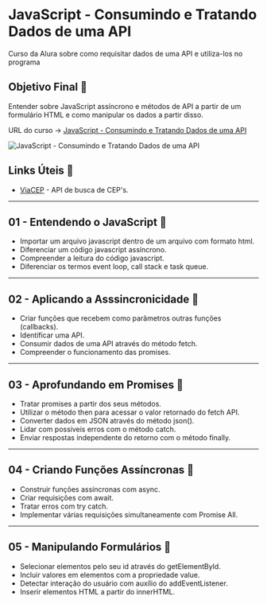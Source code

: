 # JavaScript - Consumindo e Tratando Dados de uma API

Curso da Alura sobre como requisitar dados de uma API e utiliza-los no programa

## Objetivo Final &#x1F3AF;

Entender sobre JavaScript assíncrono e métodos de API a partir de um formulário HTML e como manipular os dados a partir disso.

URL do curso -> [JavaScript - Consumindo e Tratando Dados de uma API](https://cursos.alura.com.br/course/javascript-consumindo-tratando-dados-api)

![JavaScript - Consumindo e Tratando Dados de uma API](https://www.alura.com.br/assets/api/share/curso-javascript-consumindo-tratando-dados-api.png)

## Links Úteis &#x1F517;
* [ViaCEP](https://viacep.com.br/) - API de busca de CEP's.

***

## 01 - Entendendo o JavaScript &#x1F516;
* Importar um arquivo javascript dentro de um arquivo com formato html.
* Diferenciar um código javascript assíncrono.
* Compreender a leitura do código javascript.
* Diferenciar os termos event loop, call stack e task queue.

***

## 02 - Aplicando a Asssincronicidade &#x1F516;
* Criar funções que recebem como parâmetros outras funções (callbacks).
* Identificar uma API.
* Consumir dados de uma API através do método fetch.
* Compreender o funcionamento das promises.

***

## 03 - Aprofundando em Promises &#x1F516;
* Tratar promises a partir dos seus métodos.
* Utilizar o método then para acessar o valor retornado do fetch API.
* Converter dados em JSON através do método json().
* Lidar com possíveis erros com o método catch.
* Enviar respostas independente do retorno com o método finally.

***

## 04 - Criando Funções Assíncronas &#x1F516;
* Construir funções assíncronas com async.
* Criar requisições com await.
* Tratar erros com try catch.
* Implementar várias requisições simultaneamente com Promise All.

***

## 05 - Manipulando Formulários &#x1F516;
* Selecionar elementos pelo seu id através do getElementById.
* Incluir valores em elementos com a propriedade value.
* Detectar interação do usuário com auxílio do addEventListener.
* Inserir elementos HTML a partir do innerHTML.